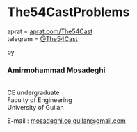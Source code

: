 # The54CastProblems

aprat = <a href="https://aprat.com/The54Cast">aprat.com/The54Cast</a><br>
telegram = <a href="https://telegram.me/The54Cast"> @The54Cast </a>

by

<h3>Amirmohammad Mosadeghi</h3><br>
CE undergraduate<br>
Faculty of Engineering<br>
University of Guilan

E-mail : mosadeghi.ce.guilan@gmail.com
